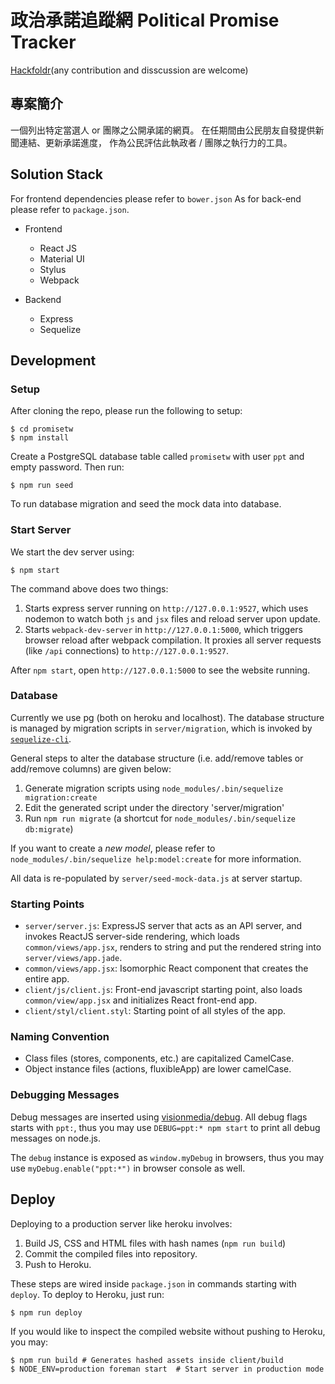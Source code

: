 政治承諾追蹤網 Political Promise Tracker
=========================

[Hackfoldr](http://beta.hackfoldr.org/ppt)(any contribution and disscussion are welcome)

專案簡介
--------------

一個列出特定當選人 or 團隊之公開承諾的網頁。
在任期間由公民朋友自發提供新聞連結、更新承諾進度，
作為公民評估此執政者 / 團隊之執行力的工具。


Solution Stack
--------------
For frontend dependencies please refer to `bower.json`
As for back-end please refer to `package.json`.

* Frontend
  - React JS
  - Material UI
  - Stylus
  - Webpack

* Backend
  - Express
  - Sequelize

Development
-----------

### Setup

After cloning the repo, please run the following to setup:

```
$ cd promisetw
$ npm install
```

Create a PostgreSQL database table called `promisetw` with user `ppt` and empty password. Then run:

```
$ npm run seed
```

To run database migration and seed the mock data into database.

### Start Server

We start the dev server using:

```
$ npm start
```

The command above does two things:

1. Starts express server running on `http://127.0.0.1:9527`, which uses nodemon to watch both `js` and `jsx` files and reload server upon update.
2. Starts `webpack-dev-server` in `http://127.0.0.1:5000`, which triggers browser reload after webpack compilation. It proxies all server requests (like `/api` connections) to `http://127.0.0.1:9527`.

After `npm start`, open `http://127.0.0.1:5000` to see the website running.

### Database

Currently we use pg (both on heroku and localhost).
The database structure is managed by migration scripts in `server/migration`, which is invoked by [`sequelize-cli`](https://github.com/sequelize/cli).

General steps to alter the database structure (i.e. add/remove tables or add/remove columns) are given below:

1. Generate migration scripts using `node_modules/.bin/sequelize migration:create`
2. Edit the generated script under the directory 'server/migration'
3. Run `npm run migrate` (a shortcut for `node_modules/.bin/sequelize db:migrate`)

If you want to create a *new model*, please refer to `node_modules/.bin/sequelize help:model:create` for more information.

All data is re-populated by `server/seed-mock-data.js` at server startup.

### Starting Points

* `server/server.js`: ExpressJS server that acts as an API server, and invokes ReactJS server-side rendering, which loads `common/views/app.jsx`, renders to string and put the rendered string into `server/views/app.jade`.
* `common/views/app.jsx`: Isomorphic React component that creates the entire app.
* `client/js/client.js`: Front-end javascript starting point, also loads `common/view/app.jsx` and initializes React front-end app.
* `client/styl/client.styl`: Starting point of all styles of the app.


### Naming Convention

* Class files (stores, components, etc.) are capitalized CamelCase.
* Object instance files (actions, fluxibleApp) are lower camelCase.

### Debugging Messages

Debug messages are inserted using [visionmedia/debug](https://www.npmjs.com/package/debug). All debug flags starts with `ppt:`, thus you may use `DEBUG=ppt:* npm start` to print all debug messages on node.js.

The `debug` instance is exposed as `window.myDebug` in browsers, thus you may use `myDebug.enable("ppt:*")` in browser console as well.

Deploy
------

Deploying to a production server like heroku involves:

1. Build JS, CSS and HTML files with hash names (`npm run build`)
2. Commit the compiled files into repository.
3. Push to Heroku.

These steps are wired inside `package.json` in commands starting with `deploy`.
To deploy to Heroku, just run:

```
$ npm run deploy
```

If you would like to inspect the compiled website without pushing to Heroku, you may:

```
$ npm run build # Generates hashed assets inside client/build
$ NODE_ENV=production foreman start  # Start server in production mode
```
